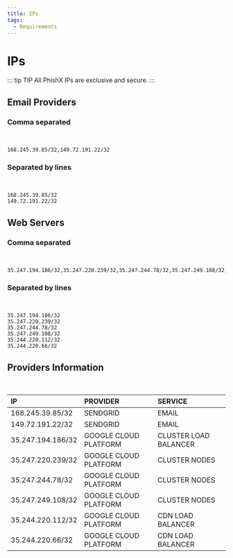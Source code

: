 ```yaml
---
title: IPs
tags:
  - Requirements
---
```

# IPs

::: tip TIP
All PhishX IPs are exclusive and secure.
:::

## Email Providers

### Comma separated
<br>

```
168.245.39.85/32,149.72.191.22/32
```

### Separated by lines
<br>

```
168.245.39.85/32
149.72.191.22/32
```

## Web Servers

### Comma separated
<br>

```
35.247.194.186/32,35.247.220.239/32,35.247.244.78/32,35.247.249.108/32,35.244.220.112/32,35.244.220.66/32
```

### Separated by lines
<br>

```
35.247.194.186/32
35.247.220.239/32
35.247.244.78/32
35.247.249.108/32
35.244.220.112/32
35.244.220.66/32
```

## Providers Information
<br>

| IP | PROVIDER | SERVICE |
| :--- | :--- | :--- |
| 168.245.39.85/32 | SENDGRID | EMAIL |
| 149.72.191.22/32 | SENDGRID | EMAIL |
| 35.247.194.186/32 | GOOGLE CLOUD PLATFORM | CLUSTER LOAD BALANCER |
| 35.247.220.239/32 | GOOGLE CLOUD PLATFORM | CLUSTER NODES |
| 35.247.244.78/32 | GOOGLE CLOUD PLATFORM | CLUSTER NODES |
| 35.247.249.108/32 | GOOGLE CLOUD PLATFORM | CLUSTER NODES |
| 35.244.220.112/32 | GOOGLE CLOUD PLATFORM | CDN LOAD BALANCER |
| 35.244.220.66/32 | GOOGLE CLOUD PLATFORM | CDN LOAD BALANCER |
